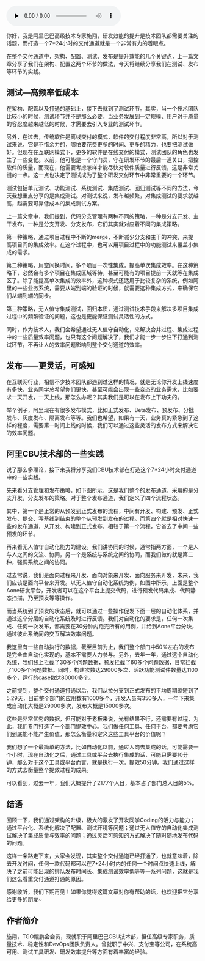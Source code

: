 <audio id="audio" title="第153讲 | 施翔：如何打造7*24高效交付通道（下）" controls="" preload="none"><source id="mp3" src="https://static001.geekbang.org/resource/audio/62/c1/62cc41ffb7b3c8e692f2e03168c337c1.mp3"></audio>

你好，我是阿里巴巴高级技术专家施翔，研发效能的提升是技术团队都需要关注的话题，而打造一个7*24小时的交付通道就是一个非常有力的着眼点。

在整个交付通道中，架构、配置、测试、发布是提升效能的几个关键点，上一篇文章分享了我们在架构、配置这两个环节的做法，今天将继续分享我们在测试、发布等环节的实践。

## 测试—高频率低成本

在架构、配管以及打通的基础上，接下去就到了测试环节。其实，当一个技术团队比较小的时候，测试环节并不是那么必要，当业务发展到一定规模、用户对于质量的容忍度越来越低的时候，才需要去引入专业的测试环节。

另外，在过去，传统软件是离线交付的模式，软件的交付程度非常高，所以对于测试来说，它是不惜余力的，哪怕要花费更多的时间、更多的精力，也要把测试做好。但现在在互联网模式下，更多的软件是在线交付的模式，测试团队的角色也发生了一些变化。以前，他可能是一个守门员，守在研发环节的最后一道关口，把控软件的质量，而现在，他需要考虑怎样才能尽快对软件质量进行反馈，这是非常关键的一点。这一点也决定了测试成为了整个研发交付环节中非常重要的一个环节。

测试包括单元测试、功能测试、系统测试、集成测试、回归测试等不同的方法，今天我想重点分享的是集成测试。对测试来说，发布越频繁，对集成测试的要求就越高，越需要可靠低成本的集成测试方案。

上一篇文章中，我们提到，代码分支管理有两种不同的策略，一种是分支开发、主干发布，一种是分支开发、分支发布，它们其实就对应着不同的集成策略。

第一种策略，通过项目过程中不断的merge，不断减少分支和主干的冲突，来提高项目间的集成效率。在这个过程中，也可以用项目过程中的功能测试来覆盖小集成的需求。

第二种策略，用空间换时间，多个项目一次性集成，提高单次集成效率。在这种策略下，必然会有多个项目在集成区域等待，甚至可能有的项目提前一天就等在集成区了。除了能提高单次集成的效率外，这种模式还适用于比较复杂的系统，例如阿里的一些业务系统，需要从端到端的验证的时候，就需要这种集成方式，来确保它们从端到端的同步。

第三种策略，无人值守集成测试，回归本质，通过测试技术手段来解决多项目集成过程中的频繁验证的问题，这也是更能保证测试灵活性的方式。

同时，作为技术人，我们会希望通过无人值守自动化，来解决合并过程、集成过程中的一些质量效率问题，也只有这个问题解决了，我们才能一步一步往下打通到测试环节，不再让人的效率问题影响到整个交付通道的效率。

## 发布——更灵活，可感知

在互联网行业，相信不少技术团队都遇到过这样的情况，就是无论你开发上线速度有多快，业务同学总希望你们更快，甚至可能会出现一些变态的业务需求，比如要求一天开发，一天上线，那怎么办呢？其实我们是可以在发布上下功夫的。

举个例子，阿里现在有很多发布模式，比如正式发布、Beta发布、预发布、分批发布、灰度发布、隔离发布等等。我们也希望，如果有一天，业务真的紧急到了这样的程度，需要第一时间上线的时候，我们可以通过这些灵活的发布方式来解决它的效率问题。

## 阿里CBU技术部的一些实践

说了那么多理论，接下来我将分享我们CBU技术部在打造这个7*24小时交付通道中的一些实践。

先来看分支管理和发布策略，如下图所示，这是我们整个的发布通道，采用的是分支开发，分支发布的策略。对于整个发布通道，我们定义了四个流程状态。

<img src="https://static001.geekbang.org/resource/image/fa/ae/fa7d6f953293857707b87fe5c50f42ae.jpg" alt=""><br>
其中，第一个是正常的从预发到正式发布的流程，中间有开发、构建、预发、正式发布、提交、写基线到结束的整个从预发到发布的过程。而第四个就是相对快速一些的发布通道，从开发、构建到正式发布，相较于第一个流程，它省去了中间一些预发的环节。

再来看无人值守自动化能力的建设。我们讲协同的时候，通常指两方面，一个是人与人之间的交流、协同，另一个是系统与系统之间的协同，而我们做的就是第二种，强调系统之间的协同。

过去常说，我们是面向过程来开发、面向对象来开发、面向服务来开发，未来，我们应该是面向平台来开发。以无人值守自动化系统为例，如图中所示，上面是整个Aone研发平台，开发者可以在这个平台上提交代码，进行预发代码集成、代码静态扫描，乃至预发等等操作。

<img src="https://static001.geekbang.org/resource/image/7a/9a/7a0d97d105656ed8fb5cc285dabd9e9a.jpg" alt=""><br>
而当系统到了预发的状态后，就可以通过一些操作促发下面一层的自动化体系，并通过这个分层的自动化系统及时进行反馈。我们对自动化的要求是，任何一次集成、任何一次发布，都需要在30分钟内跑完所有的用例，并给到Aone平台分块，通过彼此系统间的交互解决效率问题。

我这里有一些自动执行的数据，截至目前为止，我们整个部门中50%左右的发布是完全由自动化实现的，基本不需要人力参与。另外，去年一年，通过这个自动化系统，我们线上拦截了30多个问题数据，预发拦截了60多个问题数据，日常拦截了100多个问题数据。同时，构建次数达29000多次，活跃功能测试件数量达1100多个，运行的case数达80000多个。

之前提到，整个交付通道打通以后，我们从拉分支到正式发布的平均周期缩短到了5.29天，目前整个部门的应用数有1000多个，开发人员有350多人，一年下来集成自动化大概是29000多次，发布大概是15000多次。

这些是非常优秀的数据，但可能对于老板来说，光有结果不行，还需要有过程，为此，我们专门打造了一个部门提效中心。我们做任何工具、任何平台，都要考虑它们到底能不能产生价值，那怎么衡量和定义这些工具平台的价值呢？

我们想了一个最简单的方法，比如自动化以前，通过人肉去集成的话，可能需要一个小时，现在自动化之后，通过工具或平台去执行集成的话，可能只需要10分钟，那么对于这个工具或平台而言，就是执行一次，提效50分钟。我们通过这样的方式去衡量整个提效过程的成果。

<img src="https://static001.geekbang.org/resource/image/60/fd/601e71269145835275456c562d16d2fd.jpg" alt=""><br>
可以看到，过去一年，我们大概提升了2177个人日，基本占了部门总人日的5%。

## 结语

回顾一下，我们通过架构的升级，极大的激发了开发同学Coding的活力与能力；通过平台化、系统化解决了配置、测试环境等问题；通过无人值守的自动化集成测试解决了集成质量与效率的问题；通过灵活可感知的方式解决了随时随地发布代码的问题。

这样一条路走下来，大家会发现，其实整个交付通道已经打通了，也就意味着，除去开发时间，任何一款代码都可以在7*24小时内的任何一个时间点快速上线，解决了之前可能出现的排队发布时间长、集成测试效率低等等一系列问题，这就是我们这么看重交付通道打通的原因。

感谢收听，我们下期再见！如果你觉得这篇文章对你有帮助的话，也欢迎把它分享给更多的朋友~

## 作者简介

施翔，TGO鲲鹏会会员，现就职于阿里巴巴CBU技术部，担任高级专家职务，质量技术、稳定性和DevOps团队负责人。曾就职于中兴、支付宝等公司，在系统高可用、测试工具研发、研发效率提升等方面有着丰富的经验。



